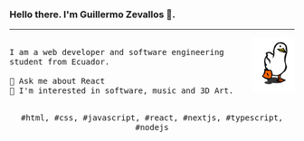 ### Hello there. I'm Guillermo Zevallos 👋.
---
<p>
  <img src="https://github.com/ZevaGuillo/ZevaGuillo/blob/main/pa.gif?raw=true" align="right" width="15%"/>
  <samp>
    <br>I am a web developer and software engineering student from Ecuador.
    <br>
<!--     <br>🔹 I’m currently learning -->
    <br>🔹 Ask me about React
    <br>🔹 I'm interested in software, music and 3D Art.
    </samp>
   <br>
  <br>
  <p align="center">
    <samp>
      #html, #css, #javascript, #react, #nextjs, #typescript, #nodejs
     </samp>
    <br>
  </p>
  
<!--   <p align="center"> <img src="https://komarev.com/ghpvc/?username=ZevaGuillo&label=Profile%20views&color=0e75b6&style=flat" alt="ZevaGuillo" /> </p> -->
</p>




